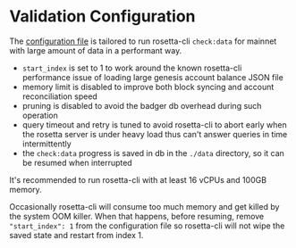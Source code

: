 # Validation Configuration

The [configuration file](./validation.json) is tailored to run rosetta-cli `check:data` for mainnet with large amount
of data in a performant way.

- `start_index` is set to 1 to work around the known rosetta-cli performance issue of loading large genesis account
  balance JSON file
- memory limit is disabled to improve both block syncing and account reconciliation speed
- pruning is disabled to avoid the badger db overhead during such operation
- query timeout and retry is tuned to avoid rosetta-cli to abort early when the rosetta server is under heavy load thus
  can't answer queries in time intermittently
- the `check:data` progress is saved in db in the `./data` directory, so it can be resumed when interrupted

It's recommended to run rosetta-cli with at least 16 vCPUs and 100GB memory.

Occasionally rosetta-cli will consume too much memory and get killed by the system OOM killer. When that happens, before
resuming, remove `"start_index": 1` from the configuration file so rosetta-cli will not wipe the saved state and restart
from index 1.
